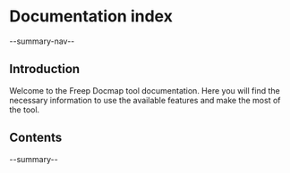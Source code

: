 # Documentation index

--summary-nav--

## Introduction

Welcome to the Freep Docmap tool documentation. Here you will find the necessary information to use the available features and make the most of the tool.

## Contents

--summary--
